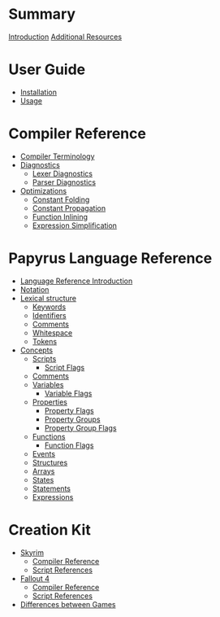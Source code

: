 # Summary

[Introduction](./introduction.md)
[Additional Resources](./Additional_Resources.md)

# User Guide

- [Installation]()
- [Usage]()

# Compiler Reference

- [Compiler Terminology](./Compiler_Reference/Compiler_Terminology.md)
- [Diagnostics](./Compiler_Reference/Diagnostics/index.md)
    - [Lexer Diagnostics](./Compiler_Reference/Diagnostics/Lexer_Diagnostics.md)
    - [Parser Diagnostics](./Compiler_Reference/Diagnostics/Parser_Diagnostics.md)
- [Optimizations](./Compiler_Reference/Optimizations/index.md)
    - [Constant Folding](./Compiler_Reference/Optimizations/Constant_Folding.md)
    - [Constant Propagation](./Compiler_Reference/Optimizations/Constant_Propagation.md)
    - [Function Inlining](./Compiler_Reference/Optimizations/Function_Inlining.md)
    - [Expression Simplification](./Compiler_Reference/Optimizations/Expression_Simplification.md)

# Papyrus Language Reference

- [Language Reference Introduction](./Papyrus_Language_Reference/index.md)
- [Notation](./Papyrus_Language_Reference/Notation.md)
- [Lexical structure](./Papyrus_Language_Reference/Lexial_structure/index.md)
    - [Keywords](./Papyrus_Language_Reference/Lexial_structure/Keywords.md)
    - [Identifiers](./Papyrus_Language_Reference/Lexial_structure/Identifiers.md)
    - [Comments](./Papyrus_Language_Reference/Lexial_structure/Comments.md)
    - [Whitespace](./Papyrus_Language_Reference/Lexial_structure/Whitespace.md)
    - [Tokens](./Papyrus_Language_Reference/Lexial_structure/Tokens.md)
- [Concepts](./Papyrus_Language_Reference/Concepts/index.md)
    - [Scripts]()
        - [Script Flags]()
    - [Comments]()
    - [Variables]()
        - [Variable Flags]()
    - [Properties]()
        - [Property Flags]()
        - [Property Groups]()
        - [Property Group Flags]()
    - [Functions]()
        - [Function Flags]()
    - [Events]()
    - [Structures]()
    - [Arrays]()
    - [States]()
    - [Statements]()
    - [Expressions]()

# Creation Kit

- [Skyrim]()
    - [Compiler Reference]()
    - [Script References]()
- [Fallout 4]()
    - [Compiler Reference]()
    - [Script References]()
- [Differences between Games]()
